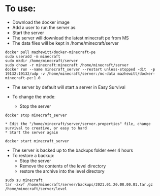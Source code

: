 # To use:

*  Download the docker image
*  Add a user to run the server as
*  Start the server
*  The server will download the latest minecraft pe from MS
* The data files will be kept in /home/minecraft/server

```
docker pull mazhewitt/docker-minecraft-pe
sudo useradd -m minecraft
sudo mkdir /home/minecraft/server
sudo chown -r minecraft:minecraft /home/minecraft/server
docker run --name minecraft_server --restart unless-stopped -dit  -p 19132:19132/udp -v /home/minecraft/server:/mc-data mazhewitt/docker-minecraft-pe:1.0
```
* The server by default will start a server in Easy Survival


* To change the mode:
    * Stop the server 
```
docker stop minecraft_server
```
    * Edit the "/home/minecraft/server/server.properties" file, change survival to creative, or easy to hard
    * Start the server again
```
docker start minecraft_server
```
* The server is backed up to the backups folder ever 4 hours
* To restore a backup:
    * Stop the server
    * Remove the contents of the level directory
    * restore the archive into the level directory
```
sudo su minecraft
tar -zxvf /home/minecraft/server/backups/2021.01.20.00.00.01.tar.gz /home/minecraft/server/level
```
